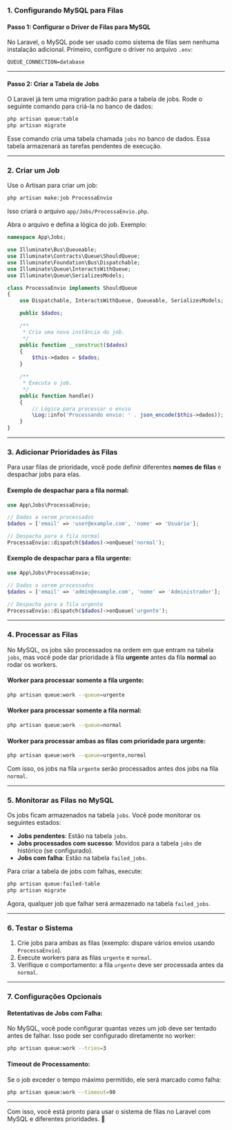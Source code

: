 ### **1. Configurando MySQL para Filas**

#### **Passo 1: Configurar o Driver de Filas para MySQL**

No Laravel, o MySQL pode ser usado como sistema de filas sem nenhuma instalação adicional. Primeiro, configure o driver no arquivo `.env`:

```env
QUEUE_CONNECTION=database
```

---

#### **Passo 2: Criar a Tabela de Jobs**

O Laravel já tem uma migration padrão para a tabela de jobs. Rode o seguinte comando para criá-la no banco de dados:

```bash
php artisan queue:table
php artisan migrate
```

Esse comando cria uma tabela chamada `jobs` no banco de dados. Essa tabela armazenará as tarefas pendentes de execução.

---

### **2. Criar um Job**

Use o Artisan para criar um job:

```bash
php artisan make:job ProcessaEnvio
```

Isso criará o arquivo `app/Jobs/ProcessaEnvio.php`.

Abra o arquivo e defina a lógica do job. Exemplo:

```php
namespace App\Jobs;

use Illuminate\Bus\Queueable;
use Illuminate\Contracts\Queue\ShouldQueue;
use Illuminate\Foundation\Bus\Dispatchable;
use Illuminate\Queue\InteractsWithQueue;
use Illuminate\Queue\SerializesModels;

class ProcessaEnvio implements ShouldQueue
{
    use Dispatchable, InteractsWithQueue, Queueable, SerializesModels;

    public $dados;

    /**
     * Cria uma nova instância do job.
     */
    public function __construct($dados)
    {
        $this->dados = $dados;
    }

    /**
     * Executa o job.
     */
    public function handle()
    {
        // Lógica para processar o envio
        \Log::info('Processando envio: ' . json_encode($this->dados));
    }
}
```

---

### **3. Adicionar Prioridades às Filas**

Para usar filas de prioridade, você pode definir diferentes **nomes de filas** e despachar jobs para elas.

#### Exemplo de despachar para a fila **normal**:
```php
use App\Jobs\ProcessaEnvio;

// Dados a serem processados
$dados = ['email' => 'user@example.com', 'nome' => 'Usuário'];

// Despacha para a fila normal
ProcessaEnvio::dispatch($dados)->onQueue('normal');
```

#### Exemplo de despachar para a fila **urgente**:
```php
use App\Jobs\ProcessaEnvio;

// Dados a serem processados
$dados = ['email' => 'admin@example.com', 'nome' => 'Administrador'];

// Despacha para a fila urgente
ProcessaEnvio::dispatch($dados)->onQueue('urgente');
```

---

### **4. Processar as Filas**

No MySQL, os jobs são processados na ordem em que entram na tabela `jobs`, mas você pode dar prioridade à fila **urgente** antes da fila **normal** ao rodar os workers.

#### **Worker para processar somente a fila urgente**:
```bash
php artisan queue:work --queue=urgente
```

#### **Worker para processar somente a fila normal**:
```bash
php artisan queue:work --queue=normal
```

#### **Worker para processar ambas as filas com prioridade para urgente**:
```bash
php artisan queue:work --queue=urgente,normal
```

Com isso, os jobs na fila `urgente` serão processados antes dos jobs na fila `normal`.

---

### **5. Monitorar as Filas no MySQL**

Os jobs ficam armazenados na tabela `jobs`. Você pode monitorar os seguintes estados:

- **Jobs pendentes**: Estão na tabela `jobs`.
- **Jobs processados com sucesso**: Movidos para a tabela `jobs` de histórico (se configurado).
- **Jobs com falha**: Estão na tabela `failed_jobs`.

Para criar a tabela de jobs com falhas, execute:

```bash
php artisan queue:failed-table
php artisan migrate
```

Agora, qualquer job que falhar será armazenado na tabela `failed_jobs`.

---

### **6. Testar o Sistema**

1. Crie jobs para ambas as filas (exemplo: dispare vários envios usando `ProcessaEnvio`).
2. Execute workers para as filas `urgente` e `normal`.
3. Verifique o comportamento: a fila `urgente` deve ser processada antes da `normal`.

---

### **7. Configurações Opcionais**

#### Retentativas de Jobs com Falha:
No MySQL, você pode configurar quantas vezes um job deve ser tentado antes de falhar. Isso pode ser configurado diretamente no worker:

```bash
php artisan queue:work --tries=3
```

#### Timeout de Processamento:
Se o job exceder o tempo máximo permitido, ele será marcado como falha:

```bash
php artisan queue:work --timeout=90
```

---

Com isso, você está pronto para usar o sistema de filas no Laravel com MySQL e diferentes prioridades. 🎉
